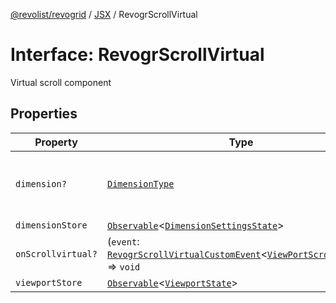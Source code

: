 [@revolist/revogrid](README.md) / [JSX](Namespace.JSX.md) / RevogrScrollVirtual

# Interface: RevogrScrollVirtual

Virtual scroll component

## Properties

| Property | Type | Description | Defined in |
| ------ | ------ | ------ | ------ |
| `dimension?` | [`DimensionType`](TypeAlias.DimensionType.md) | Scroll dimension (`X` - `rgCol` or `Y` - `rgRow`) | [src/components.d.ts:2050](https://github.com/revolist/revogrid/blob/786bfc578aeb724125d022c69d878eb830c54a23/src/components.d.ts#L2050) |
| `dimensionStore` | [`Observable`](TypeAlias.Observable.md)\<[`DimensionSettingsState`](Interface.DimensionSettingsState.md)\> | Dimensions | [src/components.d.ts:2054](https://github.com/revolist/revogrid/blob/786bfc578aeb724125d022c69d878eb830c54a23/src/components.d.ts#L2054) |
| `onScrollvirtual?` | (`event`: [`RevogrScrollVirtualCustomEvent`](Interface.RevogrScrollVirtualCustomEvent.md)\<[`ViewPortScrollEvent`](TypeAlias.ViewPortScrollEvent.md)\>) => `void` | Scroll event | [src/components.d.ts:2058](https://github.com/revolist/revogrid/blob/786bfc578aeb724125d022c69d878eb830c54a23/src/components.d.ts#L2058) |
| `viewportStore` | [`Observable`](TypeAlias.Observable.md)\<[`ViewportState`](Interface.ViewportState.md)\> | Viewport | [src/components.d.ts:2062](https://github.com/revolist/revogrid/blob/786bfc578aeb724125d022c69d878eb830c54a23/src/components.d.ts#L2062) |
